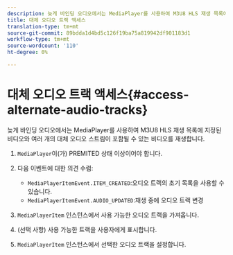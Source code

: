 ```yaml
---
description: 늦게 바인딩 오디오에서는 MediaPlayer를 사용하여 M3U8 HLS 재생 목록에 지정된 비디오와 여러 개의 대체 오디오 스트림이 포함될 수 있는 비디오를 재생합니다.
title: 대체 오디오 트랙 액세스
translation-type: tm+mt
source-git-commit: 89bdda1d4bd5c126f19ba75a819942df901183d1
workflow-type: tm+mt
source-wordcount: '110'
ht-degree: 0%

---
```



# 대체 오디오 트랙 액세스{#access-alternate-audio-tracks}

늦게 바인딩 오디오에서는 MediaPlayer를 사용하여 M3U8 HLS 재생 목록에 지정된 비디오와 여러 개의 대체 오디오 스트림이 포함될 수 있는 비디오를 재생합니다.

1. `MediaPlayer`이(가) PREMITED 상태 이상이어야 합니다.
1. 다음 이벤트에 대한 의견 수렴:

   * `MediaPlayerItemEvent.ITEM_CREATED`:오디오 트랙의 초기 목록을 사용할 수 있습니다.
   * `MediaPlayerItemEvent.AUDIO_UPDATED`:재생 중에 오디오 트랙 변경

1. `MediaPlayerItem` 인스턴스에서 사용 가능한 오디오 트랙을 가져옵니다.
1. (선택 사항) 사용 가능한 트랙을 사용자에게 표시합니다.
1. `MediaPlayerItem` 인스턴스에서 선택한 오디오 트랙을 설정합니다.
